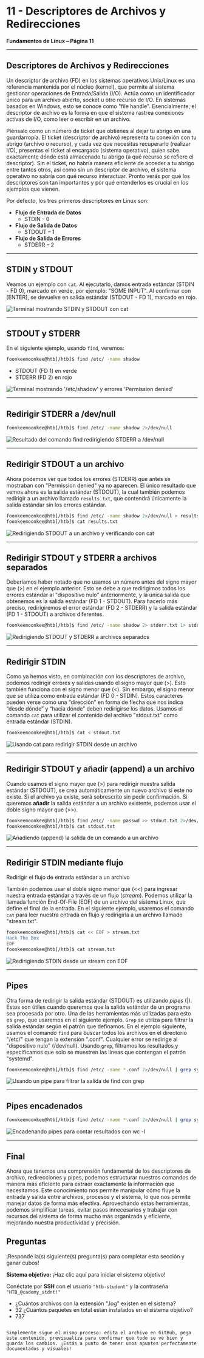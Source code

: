 # 11 - Descriptores de Archivos y Redirecciones  
**Fundamentos de Linux – Página 11**

---

## Descriptores de Archivos y Redirecciones

Un descriptor de archivo (FD) en los sistemas operativos Unix/Linux es una referencia mantenida por el núcleo (kernel), que permite al sistema gestionar operaciones de Entrada/Salida (I/O). Actúa como un identificador único para un archivo abierto, socket u otro recurso de I/O. En sistemas basados en Windows, esto se conoce como "file handle". Esencialmente, el descriptor de archivo es la forma en que el sistema rastrea conexiones activas de I/O, como leer o escribir en un archivo.

Piénsalo como un número de ticket que obtienes al dejar tu abrigo en una guardarropía. El ticket (descriptor de archivo) representa tu conexión con tu abrigo (archivo o recurso), y cada vez que necesitas recuperarlo (realizar I/O), presentas el ticket al encargado (sistema operativo), quien sabe exactamente dónde está almacenado tu abrigo (a qué recurso se refiere el descriptor). Sin el ticket, no habría manera eficiente de acceder a tu abrigo entre tantos otros, así como sin un descriptor de archivo, el sistema operativo no sabría con qué recurso interactuar. Pronto verás por qué los descriptores son tan importantes y por qué entenderlos es crucial en los ejemplos que vienen.

Por defecto, los tres primeros descriptores en Linux son:

- **Flujo de Entrada de Datos**
  - STDIN – 0
- **Flujo de Salida de Datos**
  - STDOUT – 1
- **Flujo de Salida de Errores**
  - STDERR – 2

---

## STDIN y STDOUT

Veamos un ejemplo con `cat`. Al ejecutarlo, damos entrada estándar (STDIN - FD 0), marcado en verde, por ejemplo: "SOME INPUT". Al confirmar con [ENTER], se devuelve en salida estándar (STDOUT - FD 1), marcado en rojo.

![Terminal mostrando STDIN y STDOUT con cat](imagenes-shell/find0.webp)

---

## STDOUT y STDERR

En el siguiente ejemplo, usando `find`, veremos:

```bash
foonkeemoonkee@htb[/htb]$ find /etc/ -name shadow
```

- STDOUT (FD 1) en verde  
- STDERR (FD 2) en rojo

![Terminal mostrando '/etc/shadow' y errores 'Permission denied'](imagenes-shell/find1.webp)

---

## Redirigir STDERR a /dev/null

```bash
foonkeemoonkee@htb[/htb]$ find /etc/ -name shadow 2>/dev/null
```

![Resultado del comando find redirigiendo STDERR a /dev/null](imagenes-shell/find2.webp)

---

## Redirigir STDOUT a un archivo
Ahora podemos ver que todos los errores (STDERR) que antes se mostraban con "Permission denied" ya no aparecen. El único resultado que vemos ahora es la salida estándar (STDOUT), la cual también podemos redirigir a un archivo llamado `results.txt`, que contendrá únicamente la salida estándar sin los errores estándar.
```bash
foonkeemoonkee@htb[/htb]$ find /etc/ -name shadow 2>/dev/null > results.txt
foonkeemoonkee@htb[/htb]$ cat results.txt
```

![Redirigiendo STDOUT a un archivo y verificando con cat](imagenes-shell/find3.webp)

---

## Redirigir STDOUT y STDERR a archivos separados
Deberíamos haber notado que no usamos un número antes del signo mayor que (>) en el ejemplo anterior. Esto se debe a que redirigimos todos los errores estándar al "dispositivo nulo" anteriormente, y la única salida que obtenemos es la salida estándar (FD 1 - STDOUT). Para hacerlo más preciso, redirigiremos el error estándar (FD 2 - STDERR) y la salida estándar (FD 1 - STDOUT) a archivos diferentes.
```bash
foonkeemoonkee@htb[/htb]$ find /etc/ -name shadow 2> stderr.txt 1> stdout.txt
```

![Redirigiendo STDOUT y STDERR a archivos separados](imagenes-shell/find4.webp)

---

## Redirigir STDIN
Como ya hemos visto, en combinación con los descriptores de archivo, podemos redirigir errores y salidas usando el signo mayor que (>). Esto también funciona con el signo menor que (<). Sin embargo, el signo menor que se utiliza como entrada estándar (FD 0 - STDIN). Estos caracteres pueden verse como una “dirección” en forma de flecha que nos indica “desde dónde” y “hacia dónde” deben redirigirse los datos. Usamos el comando `cat` para utilizar el contenido del archivo "stdout.txt" como entrada estándar (STDIN).
```bash
foonkeemoonkee@htb[/htb]$ cat < stdout.txt
```

![Usando cat para redirigir STDIN desde un archivo](imagenes-shell/find5.webp)

---

## Redirigir STDOUT y añadir (append) a un archivo
Cuando usamos el signo mayor que (>) para redirigir nuestra salida estándar (STDOUT), se crea automáticamente un nuevo archivo si este no existe. Si el archivo ya existe, será sobrescrito sin pedir confirmación. Si queremos **añadir** la salida estándar a un archivo existente, podemos usar el doble signo mayor que (>>).
```bash
foonkeemoonkee@htb[/htb]$ find /etc/ -name passwd >> stdout.txt 2>/dev/null
foonkeemoonkee@htb[/htb]$ cat stdout.txt
```

![Añadiendo (append) la salida de un comando a un archivo](imagenes-shell/find9.webp)

---

## Redirigir STDIN mediante flujo
Redirigir el flujo de entrada estándar a un archivo

También podemos usar el doble signo menor que (<<) para ingresar nuestra entrada estándar a través de un flujo (_stream_). Podemos utilizar la llamada función End-Of-File (EOF) de un archivo del sistema Linux, que define el final de la entrada. En el siguiente ejemplo, usaremos el comando `cat` para leer nuestra entrada en flujo y redirigirla a un archivo llamado "stream.txt".
```bash
foonkeemoonkee@htb[/htb]$ cat << EOF > stream.txt
Hack The Box
EOF
foonkeemoonkee@htb[/htb]$ cat stream.txt
```

![Redirigiendo STDIN desde un stream con EOF](imagenes-shell/find6.webp)

---

## Pipes
Otra forma de redirigir la salida estándar (STDOUT) es utilizando _pipes_ (|). Estos son útiles cuando queremos que la salida estándar de un programa sea procesada por otro. Una de las herramientas más utilizadas para esto es `grep`, que usaremos en el siguiente ejemplo. `Grep` se utiliza para filtrar la salida estándar según el patrón que definamos. En el ejemplo siguiente, usamos el comando `find` para buscar todos los archivos en el directorio "/etc/" que tengan la extensión ".conf". Cualquier error se redirige al "dispositivo nulo" (/dev/null). Usando `grep`, filtramos los resultados y especificamos que solo se muestren las líneas que contengan el patrón "systemd".
```bash
foonkeemoonkee@htb[/htb]$ find /etc/ -name *.conf 2>/dev/null | grep systemd
```

![Usando un pipe para filtrar la salida de find con grep](imagenes-shell/find7.webp)

---

## Pipes encadenados

```bash
foonkeemoonkee@htb[/htb]$ find /etc/ -name *.conf 2>/dev/null | grep systemd | wc -l
```

![Encadenando pipes para contar resultados con wc -l](imagenes-shell/find8.webp)

---

## Final

Ahora que tenemos una comprensión fundamental de los descriptores de archivo, redirecciones y pipes, podemos estructurar nuestros comandos de manera más eficiente para extraer exactamente la información que necesitamos. Este conocimiento nos permite manipular cómo fluye la entrada y salida entre archivos, procesos y el sistema, lo que nos permite manejar datos de forma más efectiva. Aprovechando estas herramientas, podemos simplificar tareas, evitar pasos innecesarios y trabajar con recursos del sistema de forma mucho más organizada y eficiente, mejorando nuestra productividad y precisión.

## Preguntas

¡Responde la(s) siguiente(s) pregunta(s) para completar esta sección y ganar cubos!

**Sistema objetivo:** ¡Haz clic aquí para iniciar el sistema objetivo!

Conéctate por **SSH** con el usuario `"htb-student"` y la contraseña `"HTB_@cademy_stdnt!"`

- ¿Cuántos archivos con la extensión ".log" existen en el sistema?
- 32
  ¿Cuántos paquetes en total están instalados en el sistema objetivo?
- 737
```

Simplemente sigue el mismo proceso: edita el archivo en GitHub, pega este contenido, previsualiza para confirmar que todo se ve bien y guarda los cambios. ¡Estás a punto de tener unos apuntes perfectamente documentados y visuales!
